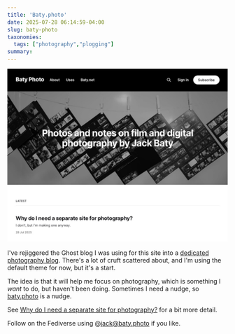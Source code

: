 ```yaml
---
title: 'Baty.photo'
date: 2025-07-28 06:14:59-04:00
slug: baty-photo
taxonomies:
  tags: ["photography","plogging"]
summary: 
---
```


![Screenshot of baty.photo home page](screenshot.jpg " ")

I've rejiggered the Ghost blog I was using for this site into a [dedicated photography blog](https://baty.photo). There's a lot of cruft scattered about, and I'm using the default theme for now, but it's a start.

The idea is that it will help me focus on photography, which is something I _want_ to do, but haven't been doing. Sometimes I need a nudge, so [baty.photo](https://baty.photo) is a nudge.

See [Why do I need a separate site for photography?](https://baty.photo/2025/why-do-i-need-a-separate-site-for-photography/) for a bit more detail.

Follow on the Fediverse using @jack@baty.photo if you like.

